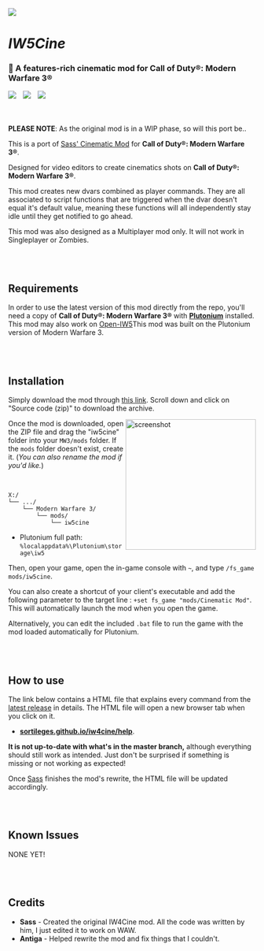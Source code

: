 <img src="AWAITING HEADER IMAGE...">

# *IW5Cine*

### 🎥 A features-rich cinematic mod for Call of Duty®: Modern Warfare 3®

<img src="https://img.shields.io/badge/REWRITE%20IN%20PROGRESS-f68d3d?style=flat-square">　<a href="https://github.com/datapIan/iw5cine/releases"><img src="https://img.shields.io/github/v/release/datapIan/iw5cine?label=Latest%20release&style=flat-square&color=f68d3d"></a>　<a href="https://discord.gg/wgRJDJJ"><img src="https://img.shields.io/discord/617736623412740146?label=Join%20the%20IW4Cine%20Discord!&style=flat-square&color=f68d3d"></a>  
<br/><br/>

**PLEASE NOTE**: As the original mod is in a WIP phase, so will this port be..

This is a port of [Sass' Cinematic Mod](https://github.com/sortileges/iw4cine) for **Call of Duty®: Modern Warfare 3®**.

Designed for video editors to create cinematics shots on **Call of Duty®: Modern Warfare 3®**.


This mod creates new dvars combined as player commands. They are all associated to script functions that are triggered when the dvar doesn't equal it's default value, meaning these functions will all independently stay idle until they get notified to go ahead.

This mod was also designed as a Multiplayer mod only. It will not work in Singleplayer or Zombies.


<br/><br/>
## Requirements

In order to use the latest version of this mod directly from the repo, you'll need a copy of **Call of Duty®: Modern Warfare 3®** with **[Plutonium](https://plutonium.pw)** installed. This mod may also work on [Open-IW5]()This mod was built on the Plutonium version of Modern Warfare 3.

<br/><br/>
## Installation

Simply download the mod through [this link](https://github.com/datapIan/iw5cine/releases/latest). Scroll down and click on "Source code (zip)" to download the archive.

<img src="https://i.imgur.com/DvQBhh0.png" alt="screenshot" height="265px" align="right"/>

Once the mod is downloaded, open the ZIP file and drag the "iw5cine" folder into your `MW3/mods` folder. If the `mods` folder doesn't exist, create it. (*You can also rename the mod if you'd like.*)

<br/>

```text
X:/
└── .../
    └── Modern Warfare 3/
        └── mods/
            └── iw5cine
```
- Plutonium full path: `%localappdata%\Plutonium\storage\iw5`

Then, open your game, open the in-game console with `~`, and type `/fs_game mods/iw5cine`.

You can also create a shortcut of your client's executable and add the following parameter to the target line : `+set fs_game "mods/Cinematic Mod"`. This will automatically launch the mod when you open the game.

Alternatively, you can edit the included `.bat` file to run the game with the mod loaded automatically for Plutonium.

<br/><br/>
## How to use

The link below contains a HTML file that explains every command from the [latest release](https://github.com/sortileges/iw4cine/releases/latest) in details. The HTML file will open a new browser tab when you click on it. 
- **[sortileges.github.io/iw4cine/help](https://sortileges.github.io/iw4cine/help)**.

**It is not up-to-date with what's in the master branch,** although everything should still work as intended. Just don't be surprised if something is missing or not working as expected!

Once [Sass](https://github.com/sortileges) finishes the mod's rewrite, the HTML file will be updated accordingly.


<br/><br/>
## Known Issues
NONE YET!

<br/><br/>
## Credits
- **Sass** - Created the original IW4Cine mod. All the code was written by him, I just edited it to work on WAW.
- **Antiga** - Helped rewrite the mod and fix things that I couldn't.
